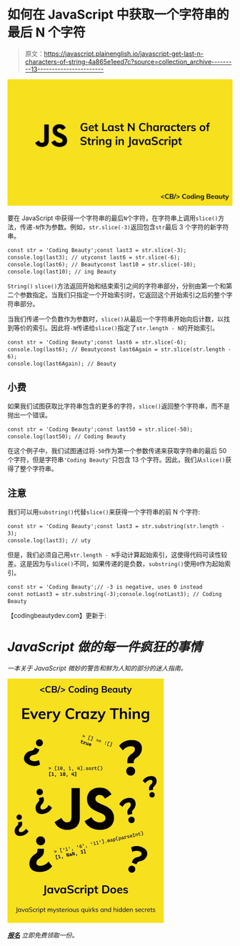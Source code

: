 # 如何在 JavaScript 中获取一个字符串的最后 N 个字符

> 原文：<https://javascript.plainenglish.io/javascript-get-last-n-characters-of-string-4a865e1eed7c?source=collection_archive---------13----------------------->

![](img/d34d244a00babc9d8fd86d415add89bd.png)

要在 JavaScript 中获得一个字符串的最后`N`个字符，在字符串上调用`slice()`方法，传递`-N`作为参数。例如，`str.slice(-3)`返回包含`str`最后 3 个字符的新字符串。

```
const str = 'Coding Beauty';const last3 = str.slice(-3);
console.log(last3); // utyconst last6 = str.slice(-6);
console.log(last6); // Beautyconst last10 = str.slice(-10);
console.log(last10); // ing Beauty
```

`String()` `slice()`方法返回开始和结束索引之间的字符串部分，分别由第一个和第二个参数指定。当我们只指定一个开始索引时，它返回这个开始索引之后的整个字符串部分。

当我们传递一个负数作为参数时，`slice()`从最后一个字符串开始向后计数，以找到等价的索引。因此将`-N`传递给`slice()`指定了`str.length - N`的开始索引。

```
const str = 'Coding Beauty';const last6 = str.slice(-6);
console.log(last6); // Beautyconst last6Again = str.slice(str.length - 6);
console.log(last6Again); // Beauty
```

## 小费

如果我们试图获取比字符串包含的更多的字符，`slice()`返回整个字符串，而不是抛出一个错误。

```
const str = 'Coding Beauty';const last50 = str.slice(-50);
console.log(last50); // Coding Beauty
```

在这个例子中，我们试图通过将`-50`作为第一个参数传递来获取字符串的最后 50 个字符，但是字符串`'Coding Beauty'`只包含 13 个字符。因此，我们从`slice()`获得了整个字符串。

## 注意

我们可以用`substring()`代替`slice()`来获得一个字符串的前 N 个字符:

```
const str = 'Coding Beauty';const last3 = str.substring(str.length - 3);
console.log(last3); // uty
```

但是，我们必须自己用`str.length - N`手动计算起始索引，这使得代码可读性较差。这是因为与`slice()`不同，如果传递的是负数，`substring()`使用`0`作为起始索引。

```
const str = 'Coding Beauty';// -3 is negative, uses 0 instead
const notLast3 = str.substring(-3);console.log(notLast3); // Coding Beauty
```

【codingbeautydev.com】更新于:[](https://cbdev.link/10f995)

# *JavaScript 做的每一件疯狂的事情*

*一本关于 JavaScript 微妙的警告和鲜为人知的部分的迷人指南。*

*![](img/143ee152ba78025ea8643ba5b9726a20.png)*

*[**报名**](https://cbdev.link/d3c4eb) 立即免费领取一份。*